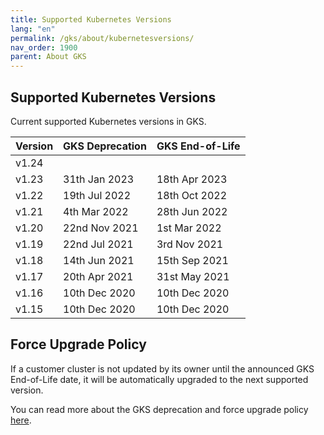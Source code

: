 ```yaml
---
title: Supported Kubernetes Versions
lang: "en"
permalink: /gks/about/kubernetesversions/
nav_order: 1900
parent: About GKS
---
```


## Supported Kubernetes Versions

Current supported Kubernetes versions in GKS.

| Version | GKS Deprecation | GKS End-of-Life |
|---------|-----------------|-----------------|
| v1.24   |                 |                 |
| v1.23   | 31th Jan 2023   | 18th Apr 2023   |
| v1.22   | 19th Jul 2022   | 18th Oct 2022   |
| v1.21   | 4th Mar 2022    | 28th Jun 2022   |
| v1.20   | 22nd Nov 2021   | 1st Mar 2022    |
| v1.19   | 22nd Jul 2021   | 3rd  Nov 2021   |
| v1.18   | 14th Jun 2021   | 15th Sep 2021   |
| v1.17   | 20th Apr 2021   | 31st May 2021   |
| v1.16   | 10th Dec 2020   | 10th Dec 2020   |
| v1.15   | 10th Dec 2020   | 10th Dec 2020   |

## Force Upgrade Policy

If a customer cluster is not updated by its owner until the announced GKS End-of-Life date, it will be automatically upgraded to the next supported version.

You can read more about the GKS deprecation and force upgrade policy [here](../../clusterlifecycle/deprecationpolicy).
